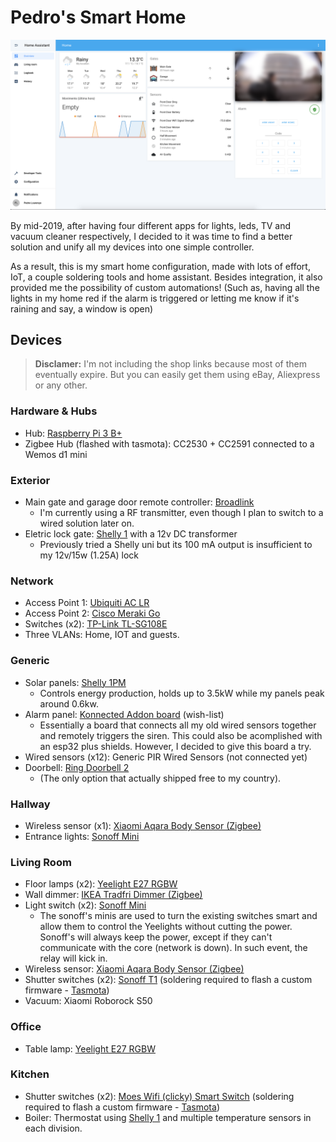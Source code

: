 # Pedro's Smart Home

![](img/preview-1.png)

By mid-2019, after having four different apps for lights, leds, TV and vacuum cleaner respectively, I decided to it was time to find a better solution and unify all my devices into one simple controller. 

As a result, this is my smart home configuration, made with lots of effort, IoT, a couple soldering tools and home assistant. Besides integration, it also provided me the possibility of custom automations! (Such as, having all the lights in my home red if the alarm is triggered or letting me know if it's raining and say, a window is open)

## Devices

> **Disclamer:** I'm not including the shop links because most of them eventually expire. But you can easily get them using eBay, Aliexpress or any other.

### Hardware & Hubs

- Hub: [Raspberry Pi 3 B+](https://www.raspberrypi.org/) 
- Zigbee Hub (flashed with tasmota): CC2530 + CC2591 connected to a Wemos d1 mini

### Exterior

- Main gate and garage door remote controller: [Broadlink](https://www.ibroadlink.com/)
  - I'm currently using a RF transmitter, even though I plan to switch to a wired solution later on.
- Eletric lock gate: [Shelly 1](https://shop.shelly.cloud/shelly-1-wifi-smart-home-automation#50) with a 12v DC transformer
  - Previously tried a Shelly uni but its 100 mA output is insufficient to my 12v/15w (1.25A) lock

### Network

- Access Point 1: [Ubiquiti AC LR](https://www.ui.com/unifi/unifi-ap-ac-lr/)
- Access Point 2: [Cisco Meraki Go](https://www.meraki-go.com/)
- Switches (x2): [TP-Link TL-SG108E](https://www.tp-link.com/pt/business-networking/easy-smart-switch/tl-sg108e/)
- Three VLANs: Home, IOT and guests.

### Generic

- Solar panels: [Shelly 1PM](https://shop.shelly.cloud/shelly-1pm-wifi-smart-home-automation-1)
  - Controls energy production, holds up to 3.5kW while my panels peak around 0.6kw.
- Alarm panel: [Konnected Addon board](https://konnected.io/) (wish-list)
  - Essentially a board that connects all my old wired sensors together and remotely triggers the siren. This could also be acomplished with an esp32 plus shields. However, I decided to give this board a try.
- Wired sensors (x12): Generic PIR Wired Sensors (not connected yet)
- Doorbell: [Ring Doorbell 2](https://ring.com/)
  - (The only option that actually shipped free to my country).

### Hallway

- Wireless sensor (x1): [Xiaomi Aqara Body Sensor (Zigbee)](https://www.aqara.com/us/motion_sensor.html)
- Entrance lights: [Sonoff Mini](https://www.itead.cc/smart-home.html)

### Living Room

- Floor lamps (x2): [Yeelight E27 RGBW](https://en.yeelight.com/product/819.html)
- Wall dimmer: [IKEA Tradfri Dimmer (Zigbee)](https://www.ikea.com/pt/pt/catalog/products/10460751/)
- Light switch (x2): [Sonoff Mini](https://www.itead.cc/smart-home.html)
  - The sonoff's minis are used to turn the existing switches smart and allow them to control the Yeelights without cutting the power. Sonoff's will always keep the power, except if they can't communicate with the core (network is down). In such event, the relay will kick in.
- Wireless sensor: [Xiaomi Aqara Body Sensor (Zigbee)](https://www.aqara.com/us/motion_sensor.html)
- Shutter switches (x2): [Sonoff T1](https://www.itead.cc/smart-home.html) (soldering required to flash a custom firmware - [Tasmota](https://github.com/arendst/Tasmota))
- Vacuum: Xiaomi Roborock S50

### Office

- Table lamp: [Yeelight E27 RGBW]()

### Kitchen

- Shutter switches (x2): [Moes Wifi (clicky) Smart Switch]() (soldering required to flash a custom firmware - [Tasmota](https://github.com/arendst/Tasmota))
- Boiler: Thermostat using [Shelly 1](https://shop.shelly.cloud/shelly-1-wifi-smart-home-automation#50) and multiple temperature sensors in each division.

